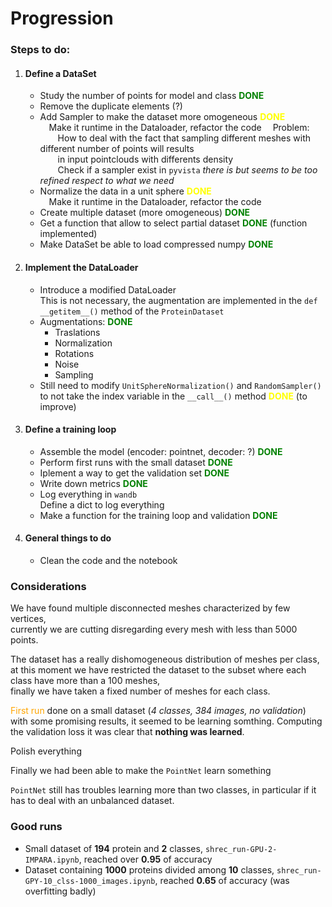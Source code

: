 # Progression

### Steps to do:
1. #### Define a DataSet
    
    - Study the number of points for model and class <span style="color:green">**DONE**</span>  
    - Remove the duplicate elements (?)  
    - Add Sampler to make the dataset more omogeneous <span style="color:yellow">**DONE**</span>  
    &emsp;Make it runtime in the Dataloader, refactor the code 
    &emsp;Problem:  
    &emsp;&emsp;How to deal with the fact that sampling different meshes with different number of points will results  
    &emsp;&emsp;in input pointclouds with differents density  
    &emsp;&emsp;Check if a sampler exist in <code>pyvista</code> _there is but seems to be too refined respect to what we need_
    - Normalize the data in a unit sphere <span style="color:yellow">**DONE**</span>  
    &emsp;Make it runtime in the Dataloader, refactor the code 
    - Create multiple dataset (more omogeneous) <span style="color:green">**DONE**</span>  
    - Get a function that allow to select partial dataset <span style="color:green">**DONE**</span> (function implemented)  
    - Make DataSet be able to load compressed numpy <span style="color:green">**DONE**</span>  

1. #### Implement the DataLoader
    
    - Introduce a modified DataLoader  
    This is not necessary, the augmentation are implemented in the <code>def \_\_getitem__()</code> method of the <code>ProteinDataset</code>
    - Augmentations:  <span style="color:green">**DONE**</span>
        - Traslations
        - Normalization
        - Rotations 
        - Noise
        - Sampling
    - Still need to modify <code>UnitSphereNormalization()</code> and <code>RandomSampler()</code> to not take the index variable in the <code>\_\_call__()</code> method <span style="color:yellow">**DONE**</span> (to improve)

1. #### Define a training loop

    - Assemble the model (encoder: pointnet, decoder: ?) <span style="color:green">**DONE**</span>  
    - Perform first runs with the small dataset <span style="color:green">**DONE**</span>  
    - Iplement a way to get the validation set <span style="color:green">**DONE**</span> 
    - Write down metrics <span style="color:green">**DONE**</span> 
    - Log everything in <code>wandb</code>  
    Define a dict to log everything
    - Make a function for the training loop and validation <span style="color:green">**DONE**</span>

1. #### General things to do  
    
    - Clean the code and the notebook  

### Considerations

We have found multiple disconnected meshes characterized by few vertices,  
currently we are cutting disregarding every mesh with less than 5000 points.

The dataset has a really dishomogeneous distribution of meshes per class,  
at this moment we have restricted the dataset to the subset where each class have more than a 100 meshes,  
finally we have taken a fixed number of meshes for each class.

<span style="color:orange">First run</span> done on a small dataset (_4 classes, 384 images, no validation_) with some promising results, it seemed to be learning somthing. Computing the validation loss it was clear that **nothing was learned**.

Polish everything

Finally we had been able to make the <code>PointNet</code> learn something  

<code>PointNet</code> still has troubles learning more than two classes, in particular if it has to deal with an unbalanced dataset.

### Good runs

- Small dataset of **194** protein and **2** classes, <code>shrec_run-GPU-2-IMPARA.ipynb</code>, reached over **0.95** of accuracy  
- Dataset containing **1000** proteins divided among **10** classes, <code>shrec_run-GPY-10_clss-1000_images.ipynb</code>, reached **0.65** of accuracy (was overfitting badly)